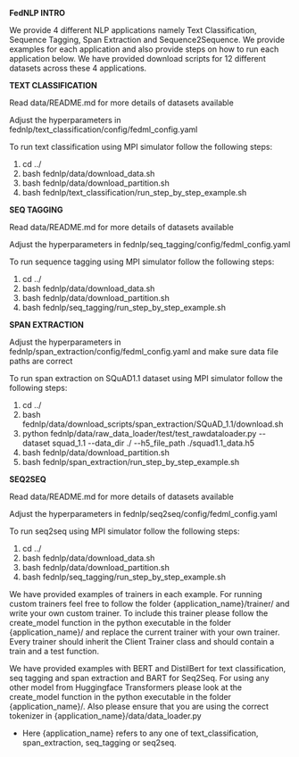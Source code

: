 **FedNLP INTRO**

We provide 4 different NLP applications namely Text Classification, Sequence Tagging, Span Extraction and Sequence2Sequence. We provide examples for each application and also provide steps on how to run each application below. We have provided download scripts for 12 different datasets across these 4 applications.

**TEXT CLASSIFICATION**

Read data/README.md for more details of datasets available

Adjust the hyperparameters in fednlp/text_classification/config/fedml_config.yaml

To run text classification using MPI simulator follow the following steps:

1. cd ../
2. bash fednlp/data/download_data.sh
3. bash fednlp/data/download_partition.sh
4. bash fednlp/text_classification/run_step_by_step_example.sh


**SEQ TAGGING**

Read data/README.md for more details of datasets available

Adjust the hyperparameters in fednlp/seq_tagging/config/fedml_config.yaml

To run sequence tagging using MPI simulator follow the following steps:

1. cd ../
2. bash fednlp/data/download_data.sh
3. bash fednlp/data/download_partition.sh
4. bash fednlp/seq_tagging/run_step_by_step_example.sh


**SPAN EXTRACTION**

Adjust the hyperparameters in fednlp/span_extraction/config/fedml_config.yaml and make sure data file paths are correct

To run span extraction on SQuAD1.1 dataset using MPI simulator follow the following steps:

1. cd ../
2. bash fednlp/data/download_scripts/span_extraction/SQuAD_1.1/download.sh
3. python fednlp/data/raw_data_loader/test/test_rawdataloader.py --dataset squad_1.1 --data_dir ./ --h5_file_path ./squad1.1_data.h5
4. bash fednlp/data/download_partition.sh
5. bash fednlp/span_extraction/run_step_by_step_example.sh


**SEQ2SEQ**

Read data/README.md for more details of datasets available

Adjust the hyperparameters in fednlp/seq2seq/config/fedml_config.yaml

To run seq2seq using MPI simulator follow the following steps:

1. cd ../
2. bash fednlp/data/download_data.sh
3. bash fednlp/data/download_partition.sh
4. bash fednlp/seq_tagging/run_step_by_step_example.sh


We have provided examples of trainers in each example. For running custom trainers feel free to follow the folder {application_name}/trainer/ and write your own custom trainer. To include this trainer please follow the create_model function in the python executable in the folder {application_name}/ and replace the current trainer with your own trainer. Every trainer should inherit the Client Trainer class and should contain a train and a test function.


We have provided examples with BERT and DistilBert for text classification, seq tagging and span extraction and BART for Seq2Seq. For using any other model from Huggingface Transformers please look at the create_model function in the python executable in the folder {application_name}/. Also please ensure that you are using the correct tokenizer in {application_name}/data/data_loader.py 


* Here {application_name} refers to any one of text_classification, span_extraction, seq_tagging or seq2seq.
